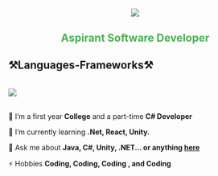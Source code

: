 <h1 align="center" style="color: #4CAF50;">
    <img src="https://readme-typing-svg.herokuapp.com/?font=Righteous&size=35&center=true&vCenter=true&width=500&height=70&duration=6000&lines=Hi+There!+👋;+I'm+CRAM!;" />
</h1>

<h2 align="center" style="color: #4CAF50">
    Aspirant Software Developer
</h2>

## ⚒️Languages-Frameworks⚒️

<div style="display: inline_block"><br>
    <img src="https://skillicons.dev/icons?i=dotnet,react,cs,java,unity,javascript,jquery" /><br>
</div>

<br/>

<div align="Left">
 
 🔭 I’m a first year **College** and a part-time **C# Developer**
 
 🌱 I’m currently learning **.Net, React, Unity.**

 💬 Ask me about **Java, C#, Unity, .NET... or anything [here](https://github.com/belasaCram/belasaCram/issues)**

 ⚡ Hobbies **Coding, Coding, Coding , and Coding**
 
</div>

<!--## Social-Links
<div> 
  <a href="#" target="_blank"><img src="https://img.shields.io/badge/YouTube-FF0000?style=for-the-badge&logo=youtube&logoColor=white" target="_blank"></a>
  <a href="#" target="_blank"><img src="https://img.shields.io/badge/-Instagram-%23E4405F?style=for-the-badge&logo=instagram&logoColor=white" target="_blank"></a>
  <a href="#" target="_blank"><img src="https://img.shields.io/badge/Twitch-9146FF?style=for-the-badge&logo=twitch&logoColor=white" target="_blank"></a>
  <a href="#" target="_blank"><img src="https://img.shields.io/badge/Discord-7289DA?style=for-the-badge&logo=discord&logoColor=white" target="_blank"></a> 
  <a href = "#"><img src="https://img.shields.io/badge/-Gmail-%23333?style=for-the-badge&logo=gmail&logoColor=white" target="_blank"></a>
   <a href="#" target="_blank"><img src="https://img.shields.io/badge/-LinkedIn-%230077B5?style=for-the-badge&logo=linkedin&logoColor=white" target="_blank"></a>  
</div>
-->

<br/>
